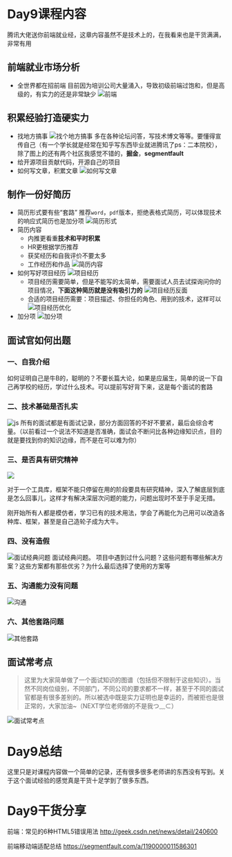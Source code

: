 # Day9课程内容
腾讯大佬送你前端就业经，这章内容虽然不是技术上的，在我看来也是干货满满，非常有用
## 前端就业市场分析
+ 全世界都在招前端
    目前因为培训公司大量涌入，导致初级前端过饱和，但是高级的，有实力的还是非常缺少
    ![前端](http://www.xluos.com/usr/uploads/2017/12/1880441388.png)
## 积累经验打造硬实力
+ 找地方搞事
    ![找个地方搞事](http://www.xluos.com/usr/uploads/2017/12/1152458494.png)
    多在各种论坛问答，写技术博文等等。要懂得宣传自己（有一个学长就是经常在知乎写东西毕业就进腾讯了ps：二本院校），除了图上的还有两个社区我感觉不错的，**掘金**，**segmentfault**
+ 给开源项目贡献代码，开源自己的项目
+ 如何写文章，积累文章 
    ![如何写文章](http://www.xluos.com/usr/uploads/2017/12/2341830483.png)
## 制作一份好简历
+ 简历形式要有些“套路”
    推荐`word`，`pdf`版本，拒绝表格式简历，可以体现技术的响应式简历也是加分项
    ![简历形式](http://www.xluos.com/usr/uploads/2017/12/3136272839.png)
+ 简历内容
    + 内推更看重**技术和平时积累**
    + HR更根据学历推荐
    + 获奖经历和自我评价不要太多
    + 工作经历和作品
    ![简历内容](http://www.xluos.com/usr/uploads/2017/12/2463978060.png)
+ 如何写好项目经历
    ![项目经历](http://www.xluos.com/usr/uploads/2017/12/3786326694.png)
    + 项目经历需要简单，但是不能写的太简单，需要面试人员去试探询问你的项目情况，**下面这种简历就是没有吸引力的**
    ![项目经历反面](http://www.xluos.com/usr/uploads/2017/12/2672910336.png)
    + 合适的项目经历需要：项目描述、你担任的角色、用到的技术，这样可以
    ![项目经历优化](http://www.xluos.com/usr/uploads/2017/12/3919353642.png)
+ 加分项
    ![加分项](http://www.xluos.com/usr/uploads/2017/12/1114287068.png)
## 面试官如何出题
### 一、自我介绍
如何证明自己是牛B的，聪明的？不要长篇大论，如果是应届生，简单的说一下自己再学校的经历，学过什么技术。可以提前写好背下来，这是每个面试的套路
### 二、技术基础是否扎实
![js](http://www.xluos.com/usr/uploads/2017/12/1493257162.png)
所有的面试都是有面试记录，部分方面回答的不好不要紧，最后会综合考量。（以前看过一个说法不知道是否准确，面试会不断问比各种边缘知识点，目的就是要找到你的知识边缘，而不是在可以难为你）
### 三、是否具有研究精神

![](http://www.xluos.com/usr/uploads/2017/12/932588382.png)

对于一个工具库，框架不能只停留在用的阶段要具有研究精神，深入了解底层到底是怎么回事儿，这样才有解决深层次问题的能力，问题出现时不至于手足无措。

刚开始所有人都是模仿者，学习已有的技术用法，学会了再能化为己用可以改造各种库、框架，甚至是自己造轮子成为大牛。
### 四、没有造假
![面试经典问题](http://www.xluos.com/usr/uploads/2017/12/1805004473.png)
面试经典问题。
项目中遇到过什么问题？这些问题有哪些解决方案？这些方案都有那些优劣？为什么最后选择了使用的方案等

### 五、沟通能力没有问题
![沟通](http://www.xluos.com/usr/uploads/2017/12/1809834217.png)

### 六、其他套路问题
![其他套路](http://www.xluos.com/usr/uploads/2017/12/1484505744.png)
## 面试常考点
>这里为大家简单做了一个面试知识的图谱（包括但不限制于这些知识）。当然不同岗位级别，不同部门，不同公司的要求都不一样，甚至于不同的面试官都是有很多差别的。所以被选中既是实力证明也是幸运的，而被拒也是很正常的，大家加油~（NEXT学位老师做的不是我つ﹏⊂）

![面试常考点](http://coding.imweb.io/img/p-job/fe-naotu.png)

# Day9总结
这里只是对课程内容做一个简单的记录，还有很多很多老师讲的东西没有写到。关于这个面试经验的感觉真是干货十足学到了很多东西。
# Day9干货分享
前端：常见的6种HTML5错误用法
http://geek.csdn.net/news/detail/240600 

前端移动端适配总结
https://segmentfault.com/a/1190000011586301 